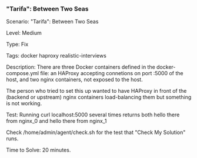 <h3>"Tarifa": Between Two Seas</h3>

Scenario: "Tarifa": Between Two Seas

Level: Medium

Type: Fix

Tags: docker   haproxy   realistic-interviews  

Description: There are three Docker containers defined in the docker-compose.yml file: an HAProxy accepting connetions on port :5000 of the host, and two nginx containers, not exposed to the host.

The person who tried to set this up wanted to have HAProxy in front of the (backend or upstream) nginx containers load-balancing them but something is not working.

Test: Running curl localhost:5000 several times returns both hello there from nginx_0 and hello there from nginx_1

Check /home/admin/agent/check.sh for the test that "Check My Solution" runs.

Time to Solve: 20 minutes.